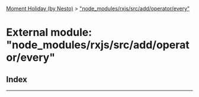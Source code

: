 [Moment Holiday (by Nesto)](../README.md) > ["node_modules/rxjs/src/add/operator/every"](../modules/_node_modules_rxjs_src_add_operator_every_.md)

# External module: "node_modules/rxjs/src/add/operator/every"

## Index

---

